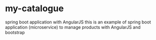 # my-catalogue
spring boot application with AngularJS 
this is an example of spring boot application (microservice) to manage products with AngularJS and bootstrap
